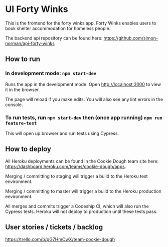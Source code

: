 # UI Forty Winks

This is the frontend for the forty winks app. Forty Winks enables users to book shelter accommodation for homeless people. 

The backend api repository can be found here: https://github.com/simon-norman/api-forty-winks

## How to run

### In development mode: `npm start-dev`

Runs the app in the development mode.
Open [http://localhost:3000](http://localhost:3000) to view it in the browser.

The page will reload if you make edits.
You will also see any lint errors in the console.

### To run tests, run `npm start-dev` then (once app running) `npm run feature-test`

This will open up browser and run tests using Cypress. 

## How to deploy

All Heroku deployments can be found in the Cookie Dough team site here: https://dashboard.heroku.com/teams/cookie-dough/apps. 

Merging / committing to staging will trigger a build to the Heroku test environment. 

Merging / committing to master will trigger a build to the Heroku production environment. 

All merges and commits trigger a Codeship CI, which will also run the Cypress tests. Heroku will not deploy to production until these tests pass. 


## User stories / tickets / backlog

https://trello.com/b/pG7HmCwX/team-cookie-dough
